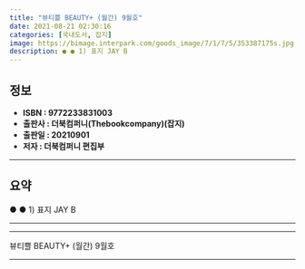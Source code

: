 ```yaml
---
title: "뷰티쁠 BEAUTY+ (월간) 9월호"
date: 2021-08-21 02:30:16
categories: [국내도서, 잡지]
image: https://bimage.interpark.com/goods_image/7/1/7/5/353387175s.jpg
description: ● ● 1) 표지 JAY B
---
```


## **정보**

- **ISBN : 9772233831003**
- **출판사 : 더북컴퍼니(Thebookcompany)(잡지)**
- **출판일 : 20210901**
- **저자 : 더북컴퍼니 편집부**

------



## **요약**

●  ●  1) 표지 JAY B

------



------


뷰티쁠 BEAUTY+ (월간) 9월호 

------


